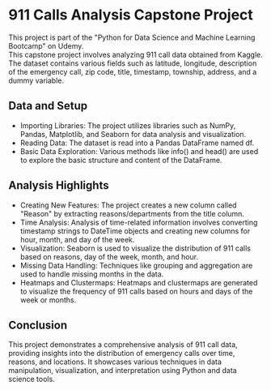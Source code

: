 # 911 Calls Analysis Capstone Project
This project is part of the "Python for Data Science and Machine Learning Bootcamp" on Udemy.  
This capstone project involves analyzing 911 call data obtained from Kaggle. The dataset contains various fields such as latitude, longitude, description of the emergency call, zip code, title, timestamp, township, address, and a dummy variable.

## Data and Setup
* Importing Libraries: The project utilizes libraries such as NumPy, Pandas, Matplotlib, and Seaborn for data analysis and visualization.
* Reading Data: The dataset is read into a Pandas DataFrame named df.
* Basic Data Exploration: Various methods like info() and head() are used to explore the basic structure and content of the DataFrame.

## Analysis Highlights
* Creating New Features: The project creates a new column called "Reason" by extracting reasons/departments from the title column.
* Time Analysis: Analysis of time-related information involves converting timestamp strings to DateTime objects and creating new columns for hour, month, and day of the week.
* Visualization: Seaborn is used to visualize the distribution of 911 calls based on reasons, day of the week, month, and hour.
* Missing Data Handling: Techniques like grouping and aggregation are used to handle missing months in the data.
* Heatmaps and Clustermaps: Heatmaps and clustermaps are generated to visualize the frequency of 911 calls based on hours and days of the week or months.

## Conclusion
This project demonstrates a comprehensive analysis of 911 call data, providing insights into the distribution of emergency calls over time, reasons, and locations. It showcases various techniques in data manipulation, visualization, and interpretation using Python and data science tools.
